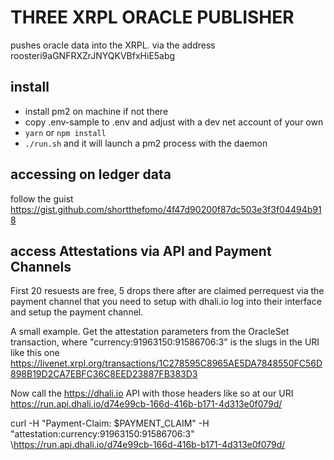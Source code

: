 # THREE XRPL ORACLE PUBLISHER

pushes oracle data into the XRPL. via the address roosteri9aGNFRXZrJNYQKVBfxHiE5abg

## install
- install pm2 on machine if not there
- copy .env-sample to .env and adjust with a dev net account of your own
- `yarn` or `npm install`
- `./run.sh` and it will launch a pm2 process with the daemon

## accessing on ledger data

follow the guist https://gist.github.com/shortthefomo/4f47d90200f87dc503e3f3f04494b918

## access Attestations via API and Payment Channels
First 20 resuests are free, 5 drops there after are claimed perrequest via the payment channel that you need to setup with dhali.io log into their interface and setup the payment channel.


A small example.
Get the attestation parameters from the OracleSet transaction, where "currency:91963150:91586706:3" is the slugs in the URI like this one https://livenet.xrpl.org/transactions/1C278595C8965AE5DA7848550FC56D898B19D2CA7EBFC36C8EED23887FB383D3

Now call the https://dhali.io API with those headers like so at our URI https://run.api.dhali.io/d74e99cb-166d-416b-b171-4d313e0f079d/

curl -H "Payment-Claim: $PAYMENT_CLAIM" -H "attestation:currency:91963150:91586706:3" \https://run.api.dhali.io/d74e99cb-166d-416b-b171-4d313e0f079d/
